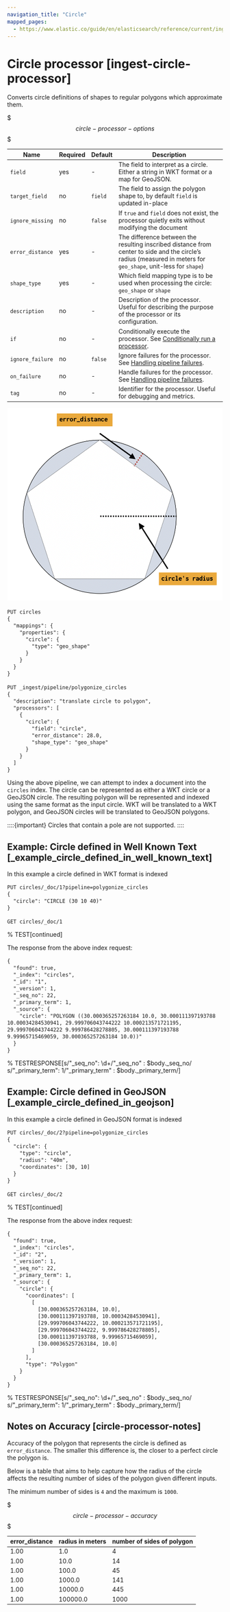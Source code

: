 ```yaml
---
navigation_title: "Circle"
mapped_pages:
  - https://www.elastic.co/guide/en/elasticsearch/reference/current/ingest-circle-processor.html
---
```


# Circle processor [ingest-circle-processor]


Converts circle definitions of shapes to regular polygons which approximate them.

$$$circle-processor-options$$$

| Name | Required | Default | Description |
| --- | --- | --- | --- |
| `field` | yes | - | The field to interpret as a circle. Either a string in WKT format or a map for GeoJSON. |
| `target_field` | no | `field` | The field to assign the polygon shape to, by default `field` is updated in-place |
| `ignore_missing` | no | `false` | If `true` and `field` does not exist, the processor quietly exits without modifying the document |
| `error_distance` | yes | - | The difference between the resulting inscribed distance from center to side and the circle’s radius (measured in meters for `geo_shape`, unit-less for `shape`) |
| `shape_type` | yes | - | Which field mapping type is to be used when processing the circle: `geo_shape` or `shape` |
| `description` | no | - | Description of the processor. Useful for describing the purpose of the processor or its configuration. |
| `if` | no | - | Conditionally execute the processor. See [Conditionally run a processor](docs-content://manage-data/ingest/transform-enrich/ingest-pipelines.md#conditionally-run-processor). |
| `ignore_failure` | no | `false` | Ignore failures for the processor. See [Handling pipeline failures](docs-content://manage-data/ingest/transform-enrich/ingest-pipelines.md#handling-pipeline-failures). |
| `on_failure` | no | - | Handle failures for the processor. See [Handling pipeline failures](docs-content://manage-data/ingest/transform-enrich/ingest-pipelines.md#handling-pipeline-failures). |
| `tag` | no | - | Identifier for the processor. Useful for debugging and metrics. |

![error distance](../../../images/error_distance.png "")

```console
PUT circles
{
  "mappings": {
    "properties": {
      "circle": {
        "type": "geo_shape"
      }
    }
  }
}

PUT _ingest/pipeline/polygonize_circles
{
  "description": "translate circle to polygon",
  "processors": [
    {
      "circle": {
        "field": "circle",
        "error_distance": 28.0,
        "shape_type": "geo_shape"
      }
    }
  ]
}
```

Using the above pipeline, we can attempt to index a document into the `circles` index. The circle can be represented as either a WKT circle or a GeoJSON circle. The resulting polygon will be represented and indexed using the same format as the input circle. WKT will be translated to a WKT polygon, and GeoJSON circles will be translated to GeoJSON polygons.

::::{important}
Circles that contain a pole are not supported.
::::


## Example: Circle defined in Well Known Text [_example_circle_defined_in_well_known_text]

In this example a circle defined in WKT format is indexed

```console
PUT circles/_doc/1?pipeline=polygonize_circles
{
  "circle": "CIRCLE (30 10 40)"
}

GET circles/_doc/1
```
% TEST[continued]

The response from the above index request:

```console-result
{
  "found": true,
  "_index": "circles",
  "_id": "1",
  "_version": 1,
  "_seq_no": 22,
  "_primary_term": 1,
  "_source": {
    "circle": "POLYGON ((30.000365257263184 10.0, 30.000111397193788 10.00034284530941, 29.999706043744222 10.000213571721195, 29.999706043744222 9.999786428278805, 30.000111397193788 9.99965715469059, 30.000365257263184 10.0))"
  }
}
```
% TESTRESPONSE[s/"_seq_no": \d+/"_seq_no" : $body._seq_no/ s/"_primary_term": 1/"_primary_term" : $body._primary_term/]


## Example: Circle defined in GeoJSON [_example_circle_defined_in_geojson]

In this example a circle defined in GeoJSON format is indexed

```console
PUT circles/_doc/2?pipeline=polygonize_circles
{
  "circle": {
    "type": "circle",
    "radius": "40m",
    "coordinates": [30, 10]
  }
}

GET circles/_doc/2
```
% TEST[continued]

The response from the above index request:

```console-result
{
  "found": true,
  "_index": "circles",
  "_id": "2",
  "_version": 1,
  "_seq_no": 22,
  "_primary_term": 1,
  "_source": {
    "circle": {
      "coordinates": [
        [
          [30.000365257263184, 10.0],
          [30.000111397193788, 10.00034284530941],
          [29.999706043744222, 10.000213571721195],
          [29.999706043744222, 9.999786428278805],
          [30.000111397193788, 9.99965715469059],
          [30.000365257263184, 10.0]
        ]
      ],
      "type": "Polygon"
    }
  }
}
```
% TESTRESPONSE[s/"_seq_no": \d+/"_seq_no" : $body._seq_no/ s/"_primary_term": 1/"_primary_term" : $body._primary_term/]


## Notes on Accuracy [circle-processor-notes]

Accuracy of the polygon that represents the circle is defined as `error_distance`. The smaller this difference is, the closer to a perfect circle the polygon is.

Below is a table that aims to help capture how the radius of the circle affects the resulting number of sides of the polygon given different inputs.

The minimum number of sides is `4` and the maximum is `1000`.

$$$circle-processor-accuracy$$$

| error_distance | radius in meters | number of sides of polygon |
| --- | --- | --- |
| 1.00 | 1.0 | 4 |
| 1.00 | 10.0 | 14 |
| 1.00 | 100.0 | 45 |
| 1.00 | 1000.0 | 141 |
| 1.00 | 10000.0 | 445 |
| 1.00 | 100000.0 | 1000 |


